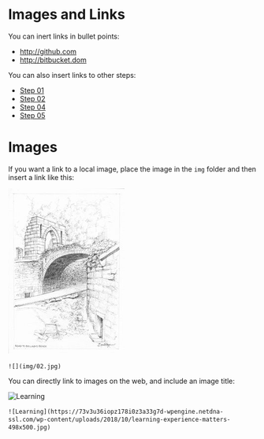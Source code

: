 # Images and Links

You can inert links in bullet points:

- <http://github.com>
- <http://bitbucket.dom>

You can also insert links to other steps:

- [Step 01](/lab/tutors-docs.netlify.app/topic-01-simple/book-b/01.Text.md)
- [Step 02](/02.Tables.md)
- [Step 04](/04.Properties.yaml)
- [Step 05](/05.Exercises)

# Images

If you want a link to a local image, place the image in the `img` folder and then insert a link like this:

![](img/02.jpg)

~~~
![](img/02.jpg)
~~~

You can directly link to images on the web, and include an image title:

![Learning](https://73v3u36iopz178i0z3a33g7d-wpengine.netdna-ssl.com/wp-content/uploads/2018/10/learning-experience-matters-498x500.jpg)


~~~
![Learning](https://73v3u36iopz178i0z3a33g7d-wpengine.netdna-ssl.com/wp-content/uploads/2018/10/learning-experience-matters-498x500.jpg)
~~~
<br />